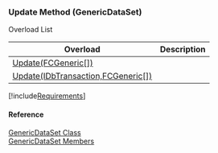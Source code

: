 ﻿### Update Method (GenericDataSet)

Overload List

| Overload | Description |
| --- | --- |
| [Update(FCGeneric\[\])](fcSDK~FChoice.Foundation.GenericDataSet~Update(FCGeneric[]).md) |   |
| [Update(IDbTransaction,FCGeneric\[\])](fcSDK~FChoice.Foundation.GenericDataSet~Update(IDbTransaction,FCGeneric[]).md) |   |

[!include[Requirements](../partials/requirements.md)]

#### Reference

[GenericDataSet Class](fcSDK~FChoice.Foundation.GenericDataSet.md)  
[GenericDataSet Members](fcSDK~FChoice.Foundation.GenericDataSet_members.md)